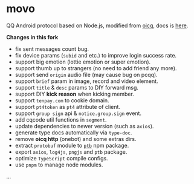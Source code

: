 # movo

QQ Android protocol based on Node.js, modified from [oicq](https://github.com/takayama-lily/oicq), docs is [here](https://movo.viki.moe).

**Changes in this fork**

- fix sent messages count bug.
- fix device params (`subid` and etc.) to improve login success rate.
- support big emotion (lottie emotion or super emotion).
- support thumb up to strangers (no need to add friend any more).
- support send `origin` audio file (may cause bug on pcqq).
- support `brief` param in image, record and video element.
- support `title` & `desc` params to DIY forward msg.
- support DIY **kick reason** when kicking member.
- support `tenpay.com` to cookie domain.
- support `pt4token` as `pt4` attribute of client.
- support `group sign` api & `notice.group.sign` event.
- add cqcode util functions in `segment`.
- update dependencies to newer version (such as `axios`).
- generate type docs automatically via `type-doc`.
- remove **oicq http** (onebot) and some extras dirs.
- extract `protobuf` module to [`ptb`](https://npm.im/ptb) npm package.
- export `axios`, `log4js`, `pngjs` and `ptb` package.
- optimize `TypeScript` compile configs.
- use `pnpm` to manage node modules.

...
